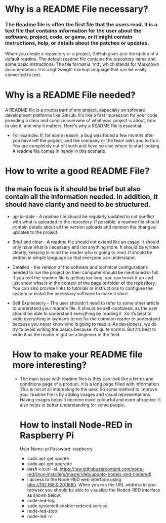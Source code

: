 # Why is a README File necessary?
### The Readme file is often the first file that the users read. It is a text file that contains information for the user about the software, project, code, or game, or it might contain instructions, help, or details about the patches or updates.

When you create a repository or a project, GitHub gives you the option of a default readme. The default readme file contains the repository name and some basic instructions. The file format is ‘md’, which stands for Markdown documentation. It is a lightweight markup language that can be easily converted to text.
# Why is a README File needed?
### 
A README file is a crucial part of any project, especially on software development platforms like GitHub. It's like a first impression for your code, providing a clear and concise overview of what your project is about, how to use it, and why it matters. Here's why a README file is essential:
*  For example: If, for some reason, a bug was found a few months after you have left the project, and the company or the team asks you to fix it. You are completely out of touch and have no clue where to start looking. A readme file comes in handy in this scenario.
   
# How to write a good README File?
## the main focus is it should be brief but also contain all the information needed. In addition, it should have clarity and need to be structured.
* up-to-date -   A readme file should be regularly updated to not conflict with what is uploaded to the repository. If possible, a readme file should contain details about all the version uploads and mention the changes/ updates to the project.
* Brief and clear -   A readme file should not extend like an essay. It should only have what is necessary and not anything more. It should be written clearly, keeping in mind the reader who is going to read. It should be written in simple language so that everyone can understand.
* Detailed -  the version of the software and technical configurations needed to run the project on their computer should be mentioned in full. If you feel the readme file is getting too long, you can break it up and just show what is in the context of the page or folder of the repository. You can also provide links to tutorials or instructions to configure the system or install the necessary software to make it short.
* Self Explanatory -  The user shouldn’t need to refer to some other article to understand your readme file. It should be self-contained, as the user should be able to understand everything by reading it. So it’s best to write everything in layman’s terms for the common reader to understand because you never know who is going to read it. As developers, we do try to avoid writing the basics because it’s quite normal. But it’s best to write it as the reader might be a beginner in the field.


  # How to make your README file more interesting?
  * The main issue with readme files is they can look like a terms and conditions page of a product. It is a long page filled with information. This is not at all interesting to the user. So some method to improve your readme file is by adding images and visual representations. Having images helps it become more colourful and more attractive. It also helps in better understanding for some people.


    # How to install Node-RED in Raspberry Pi
    User Name: pi
    Password: raspberry

    * sudo apt-get update
    * sudo apt-get upgrade
    * bash <(curl -sL https://raw.githubusercontent.com/node-red/linux-installers/master/deb/update-nodejs-and-nodered)
    *  I access to the Node-RED web interface using http://192.168.0.20:1880. When you run the URL address in your browser you should be able to visualize the Noded-RED interface as shown below:
    *  node-red-log
    *  sudo systemctl enable nodered.service
    *  node-red-stop
    *  node-red -v
      
      

    
    

